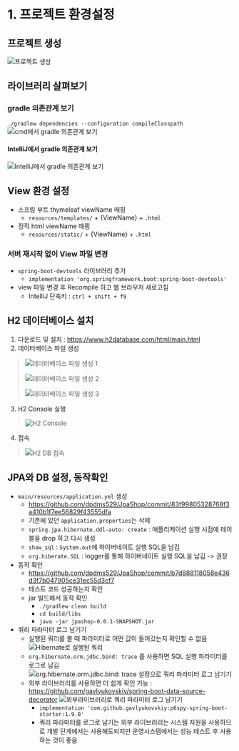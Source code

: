 # 1. 프로젝트 환경설정

## 프로젝트 생성
![프로젝트 생성](https://github.com/dpdms529/JpaShop/assets/60471550/55ebc7dc-5074-49c4-9e6e-c6b458fe3768)

## 라이브러리 살펴보기

### gradle 의존관계 보기
`./gradlew dependencies --configuration compileClasspath`
![cmd에서 gradle 의존관계 보기](https://github.com/dpdms529/JpaShop/assets/60471550/4f7c6c91-de3e-41ca-bbc6-fcf95823bc8d)
#### IntelliJ에서 gradle 의존관계 보기
![IntelliJ에서 gradle 의존관계 보기](https://github.com/dpdms529/JpaShop/assets/60471550/b413ab9d-957e-4ca7-a1d8-ecfe04fe1a75)

## View 환경 설정
- 스프링 부트 thymeleaf viewName 매핑
  - `resources/templates/` + {ViewName} + `.html`
- 정적 html viewName 매핑
  - `resources/static/` + {ViewName} + `.html`

### 서버 재시작 없이 View 파일 변경
- `spring-boot-devtools` 라이브러리 추가
  - `implementation 'org.springframework.boot:spring-boot-devtools'`
- view 파일 변경 후 Recompile 하고 웹 브라우저 새로고침
  - IntelliJ 단축키 : `ctrl + shift + f9`

## H2 데이터베이스 설치
1. 다운로드 및 설치 : <https://www.h2database.com/html/main.html>
2. 데이터베이스 파일 생성
> ![데이터베이스 파일 생성 1](https://github.com/dpdms529/JpaShop/assets/60471550/cc04a131-8e81-4a14-a397-ebdf421bde53)
>
> ![데이터베이스 파일 생성 2](https://github.com/dpdms529/JpaShop/assets/60471550/a8269306-bd0a-453f-8b7f-cd1dda82fa9d)
>
> ![데이터베이스 파일 생성 3](https://github.com/dpdms529/JpaShop/assets/60471550/61ce08a9-4890-4679-9270-c5d989e731b9)
3. H2 Console 실행
> ![H2 Console](https://github.com/dpdms529/JpaShop/assets/60471550/d1899aec-4ffa-477d-a305-fe014ed29c2f)
4. 접속
> ![H2 DB 접속](https://github.com/dpdms529/JpaShop/assets/60471550/b300eb34-e44e-4bc4-ab02-2b5bf8e303a9)

## JPA와 DB 설정, 동작확인
- `main/resources/application.yml` 생성
  - <https://github.com/dpdms529/JpaShop/commit/83f99805328768f3a410b1f7ee56829f43555dfa>
  - 기존에 있던 `application.properties`는 삭제
  - `spring.jpa.hibernate.ddl-auto: create` : 애플리케이션 실행 시점에 테이블을 drop 하고 다시 생성
  - `show_sql` : `System.out`에 하이버네이트 실행 SQL을 남김
  - `org.hiberate.SQL` : logger를 통해 하이버네이트 실행 SQL을 남김 -> 권장
- 동작 확인
  - <https://github.com/dpdms529/JpaShop/commit/b7d888118058e436d3f7b047905ce31ec55d3cf7>
  - 테스트 코드 성공하는지 확인
  - jar 빌드해서 동작 확인
    - `./gradlew clean build`
    - `cd build/libs`
    - `java -jar jpashop-0.0.1-SNAPSHOT.jar`
- 쿼리 파라미터 로그 남기기
  - 실행된 쿼리를 볼 때 파라미터로 어떤 값이 들어갔는지 확인할 수 없음
    ![Hibernate로 실행된 쿼리](https://github.com/dpdms529/JpaShop/assets/60471550/9dcc6cbb-ed53-4a5d-bde4-f5e4473d8215)
  - `org.hibernate.orm.jdbc.bind: trace` 를 사용하면 SQL 실행 파라미터를 로그로 남김
    ![org.hibernate.orm.jdbc.bind: trace 설정으로 쿼리 파라미터 로그 남기기](https://github.com/dpdms529/JpaShop/assets/60471550/119f71a3-6601-4a72-8000-4fc896e1ad08)
  - 외부 라이브러리를 사용하면 더 쉽게 확인 가능 : <https://github.com/gavlyukovskiy/spring-boot-data-source-decorator>
    ![외부라이브러리로 쿼리 파라미터 로그 남기기](https://github.com/dpdms529/JpaShop/assets/60471550/12612b91-2046-4859-802f-2729ac86daec)
    - `implementation 'com.github.gavlyukovskiy:p6spy-spring-boot-starter:1.9.0'`
    - 쿼리 파라미터를 로그로 남기는 외부 라이브러리는 시스템 자원을 사용하므로 개발 단계에서는 사용해도되지만 운영시스템에서는 성능 테스트 후 사용하는 것이 좋음